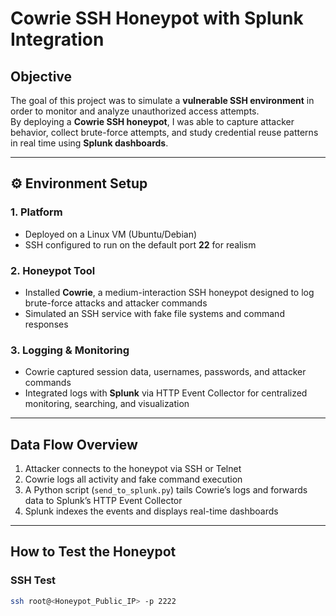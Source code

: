 # Cowrie SSH Honeypot with Splunk Integration

## Objective
The goal of this project was to simulate a **vulnerable SSH environment** in order to monitor and analyze unauthorized access attempts.  
By deploying a **Cowrie SSH honeypot**, I was able to capture attacker behavior, collect brute-force attempts, and study credential reuse patterns in real time using **Splunk dashboards**.

---

## ⚙️ Environment Setup

### 1. Platform
- Deployed on a Linux VM (Ubuntu/Debian)
- SSH configured to run on the default port **22** for realism

### 2. Honeypot Tool
- Installed **Cowrie**, a medium-interaction SSH honeypot designed to log brute-force attacks and attacker commands  
- Simulated an SSH service with fake file systems and command responses

### 3. Logging & Monitoring
- Cowrie captured session data, usernames, passwords, and attacker commands  
- Integrated logs with **Splunk** via HTTP Event Collector for centralized monitoring, searching, and visualization

---

## Data Flow Overview
1. Attacker connects to the honeypot via SSH or Telnet  
2. Cowrie logs all activity and fake command execution  
3. A Python script (`send_to_splunk.py`) tails Cowrie’s logs and forwards data to Splunk’s HTTP Event Collector  
4. Splunk indexes the events and displays real-time dashboards

---

## How to Test the Honeypot

### SSH Test
```bash
ssh root@<Honeypot_Public_IP> -p 2222
